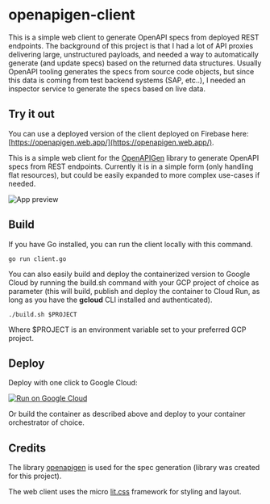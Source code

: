 # openapigen-client
This is a simple web client to generate OpenAPI specs from deployed REST endpoints.  The background of this project is that I had a lot of API proxies delivering large, unstructured payloads, and needed a way to automatically generate (and update specs) based on the returned data structures.  Usually OpenAPI tooling generates the specs from source code objects, but since this data is coming from test backend systems (SAP, etc..), I needed an inspector service to generate the specs based on live data.

## Try it out
You can use a deployed version of the client deployed on Firebase here: [https://openapigen.web.app/](https://openapigen.web.app/).

This is a simple web client for the [OpenAPIGen](https://github.com/tyayers/openapigen) library to generate OpenAPI specs from REST endpoints.  Currently it is in a simple form (only handling flat resources), but could be easily expanded to more complex use-cases if needed.

![App preview](img/apppreview.gif)  

## Build

If you have Go installed, you can run the client locally with this command.

```
go run client.go
```

You can also easily build and deploy the containerized version to Google Cloud by running the build.sh command with your GCP project of choice as parameter (this will build, publish and deploy the container to Cloud Run, as long as you have the **gcloud** CLI installed and authenticated).

```
./build.sh $PROJECT
```

Where $PROJECT is an environment variable set to your preferred GCP project.

## Deploy
Deploy with one click to Google Cloud:

[![Run on Google Cloud](https://deploy.cloud.run/button.svg)](https://deploy.cloud.run)

Or build the container as described above and deploy to your container orchestrator of choice.

## Credits
The library [openapigen](https://github.com/tyayers/openapigen) is used for the spec generation (library was created for this project).

The web client uses the micro [lit.css](https://ajusa.github.io/lit/docs/lit.html?) framework for styling and layout.